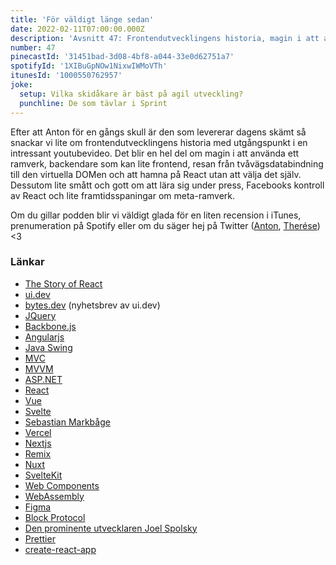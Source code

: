 ```yaml
---
title: 'För väldigt länge sedan'
date: 2022-02-11T07:00:00.000Z
description: 'Avsnitt 47: Frontendutvecklingens historia, magin i att använda ett ramverk, framtidsspaningar om meta-ramverk och mycket annat.'
number: 47
pinecastId: '31451bad-3d08-4bf8-a044-33e0d62751a7'
spotifyId: '1XIBuGpNOw1NixwIWMoVTh'
itunesId: '1000550762957'
joke:
  setup: Vilka skidåkare är bäst på agil utveckling?
  punchline: De som tävlar i Sprint
---
```


Efter att Anton för en gångs skull är den som levererar dagens skämt så snackar vi lite om frontendutvecklingens historia med utgångspunkt i en intressant youtubevideo. Det blir en hel del om magin i att använda ett ramverk, backendare som kan lite frontend, resan från tvåvägsdatabindning till den virtuella DOMen och att hamna på React utan att välja det själv. Dessutom lite smått och gott om att lära sig under press, Facebooks kontroll av React och lite framtidsspaningar om meta-ramverk.

Om du gillar podden blir vi väldigt glada för en liten recension i iTunes, prenumeration på Spotify eller om du säger hej på Twitter ([Anton](https://twitter.com/Awnton), [Therése](https://twitter.com/tkomstadius)) <3

### Länkar

- [The Story of React](https://www.youtube.com/watch?v=Wm_xI7KntDs)
- [ui.dev](https://ui.dev)
- [bytes.dev](http://bytes.dev) (nyhetsbrev av ui.dev)
- [JQuery](https://jquery.com)
- [Backbone.js](https://backbonejs.org)
- [Angularjs](https://angularjs.org)
- [Java Swing](<https://en.wikipedia.org/wiki/Swing_(Java)>)
- [MVC](https://sv.wikipedia.org/wiki/Model-View-Controller)
- [MVVM](https://en.wikipedia.org/wiki/Model–view–viewmodel)
- [ASP.NET](https://dotnet.microsoft.com/en-us/apps/aspnet)
- [React](https://reactjs.org)
- [Vue](https://vuejs.org)
- [Svelte](https://svelte.dev)
- [Sebastian Markbåge](https://twitter.com/sebmarkbage)
- [Vercel](https://vercel.com)
- [Nextjs](https://nextjs.org)
- [Remix](https://remix.run)
- [Nuxt](https://nuxtjs.org)
- [SvelteKit](https://kit.svelte.dev)
- [Web Components](https://developer.mozilla.org/en-US/docs/Web/Web_Components)
- [WebAssembly](https://webassembly.org)
- [Figma](http://figma.com)
- [Block Protocol](https://blockprotocol.org)
- [Den prominente utvecklaren Joel Spolsky](https://www.joelonsoftware.com)
- [Prettier](https://prettier.io)
- [create-react-app](https://create-react-app.dev)
